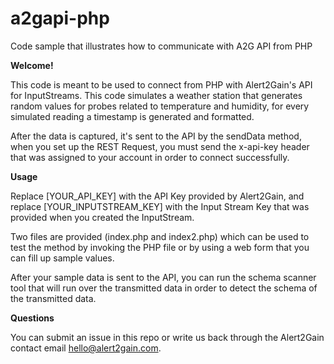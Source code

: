 # a2gapi-php
Code sample that illustrates how to communicate with A2G API from PHP

<b>Welcome!</b>

This code is meant to be used to connect from PHP with Alert2Gain's API for InputStreams. This code simulates a weather station that generates random values for probes related to temperature and humidity, for every simulated reading a timestamp is generated and formatted.

After the data is captured, it's sent to the API by the sendData method, when you set up the REST Request, you must send the x-api-key header that was assigned to your account in order to connect successfully.

<b>Usage</b>

Replace [YOUR_API_KEY] with the API Key provided by Alert2Gain, and replace [YOUR_INPUTSTREAM_KEY] with the Input Stream Key that was provided when you created the InputStream.

Two files are provided (index.php and index2.php) which can be used to test the method by invoking the PHP file or by using a web form that you can fill up sample values.

After your sample data is sent to the API, you can run the schema scanner tool that will run over the transmitted data in order to detect the schema of the transmitted data.

<b>Questions</b>

You can submit an issue in this repo or write us back through the Alert2Gain contact email hello@alert2gain.com.
